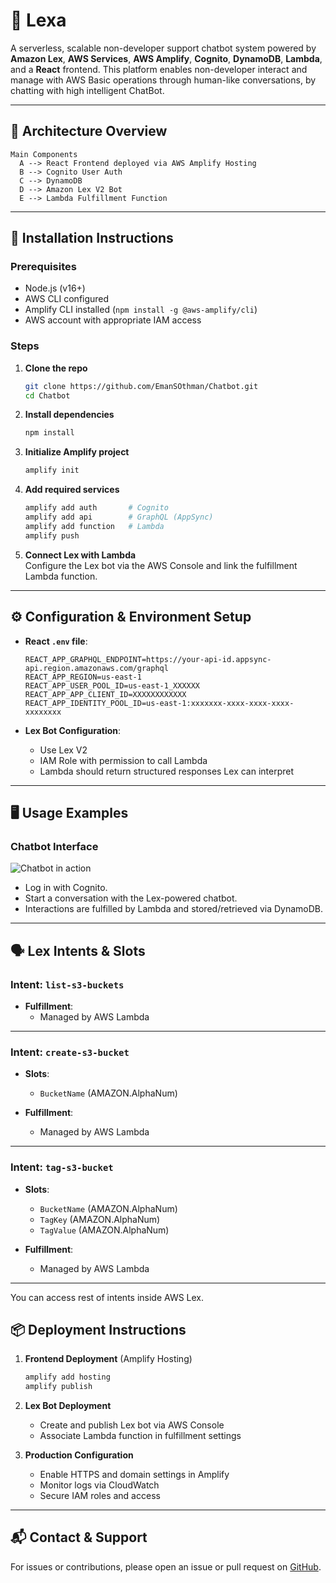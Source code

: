 # 🤖 Lexa

A serverless, scalable non-developer support chatbot system powered by **Amazon Lex**, **AWS Services**, **AWS Amplify**, **Cognito**, **DynamoDB**, **Lambda**, and a **React** frontend. This platform enables non-developer interact and manage with AWS Basic operations through human-like conversations, by chatting with high intelligent ChatBot.

---

## 🧠 Architecture Overview

```mermaid
Main Components
  A --> React Frontend deployed via AWS Amplify Hosting
  B --> Cognito User Auth
  C --> DynamoDB
  D --> Amazon Lex V2 Bot
  E --> Lambda Fulfillment Function
```

---

## 🚀 Installation Instructions

### Prerequisites

- Node.js (v16+)
- AWS CLI configured
- Amplify CLI installed (`npm install -g @aws-amplify/cli`)
- AWS account with appropriate IAM access

### Steps

1. **Clone the repo**  
   ```bash
   git clone https://github.com/EmanSOthman/Chatbot.git
   cd Chatbot
   ```

2. **Install dependencies**  
   ```bash
   npm install
   ```

3. **Initialize Amplify project**  
   ```bash
   amplify init
   ```

4. **Add required services**  
   ```bash
   amplify add auth       # Cognito
   amplify add api        # GraphQL (AppSync)
   amplify add function   # Lambda
   amplify push
   ```

5. **Connect Lex with Lambda**  
   Configure the Lex bot via the AWS Console and link the fulfillment Lambda function.

---

## ⚙️ Configuration & Environment Setup

- **React `.env` file**:
  ```
  REACT_APP_GRAPHQL_ENDPOINT=https://your-api-id.appsync-api.region.amazonaws.com/graphql
  REACT_APP_REGION=us-east-1
  REACT_APP_USER_POOL_ID=us-east-1_XXXXXX
  REACT_APP_APP_CLIENT_ID=XXXXXXXXXXXX
  REACT_APP_IDENTITY_POOL_ID=us-east-1:xxxxxxx-xxxx-xxxx-xxxx-xxxxxxxx
  ```

- **Lex Bot Configuration**:  
  - Use Lex V2
  - IAM Role with permission to call Lambda
  - Lambda should return structured responses Lex can interpret

---

## 🖥️ Usage Examples

### Chatbot Interface

![Chatbot in action](./screenshots/chat-example.png)

- Log in with Cognito.
- Start a conversation with the Lex-powered chatbot.
- Interactions are fulfilled by Lambda and stored/retrieved via DynamoDB.


---

## 🗣️ Lex Intents & Slots

### Intent: `list-s3-buckets`

- **Fulfillment**:
  - Managed by AWS Lambda

---
### Intent: `create-s3-bucket`

- **Slots**:
  - `BucketName` (AMAZON.AlphaNum)

- **Fulfillment**:
  - Managed by AWS Lambda

---
### Intent: `tag-s3-bucket`

- **Slots**:
  - `BucketName` (AMAZON.AlphaNum)
  - `TagKey` (AMAZON.AlphaNum)
  - `TagValue` (AMAZON.AlphaNum)

- **Fulfillment**:
  - Managed by AWS Lambda

---
You can access rest of intents inside AWS Lex.

## 📦 Deployment Instructions

1. **Frontend Deployment** (Amplify Hosting)
   ```bash
   amplify add hosting
   amplify publish
   ```

2. **Lex Bot Deployment**
   - Create and publish Lex bot via AWS Console
   - Associate Lambda function in fulfillment settings

3. **Production Configuration**
   - Enable HTTPS and domain settings in Amplify
   - Monitor logs via CloudWatch
   - Secure IAM roles and access

---

## 📬 Contact & Support

For issues or contributions, please open an issue or pull request on [GitHub](#).
